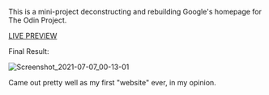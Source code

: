This is a mini-project deconstructing and rebuilding Google's homepage for The Odin Project.

[LIVE PREVIEW](https://biming2.github.io/google-homepage/)

Final Result:

![Screenshot_2021-07-07_00-13-01](https://user-images.githubusercontent.com/47972675/124667482-21f53980-deb8-11eb-8c4a-f01c46af5f89.png)

Came out pretty well as my first "website" ever, in my opinion.

